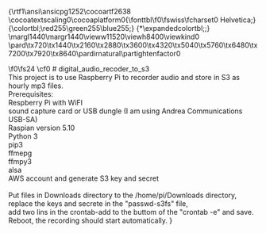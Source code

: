 {\rtf1\ansi\ansicpg1252\cocoartf2638
\cocoatextscaling0\cocoaplatform0{\fonttbl\f0\fswiss\fcharset0 Helvetica;}
{\colortbl;\red255\green255\blue255;}
{\*\expandedcolortbl;;}
\margl1440\margr1440\vieww11520\viewh8400\viewkind0
\pard\tx720\tx1440\tx2160\tx2880\tx3600\tx4320\tx5040\tx5760\tx6480\tx7200\tx7920\tx8640\pardirnatural\partightenfactor0

\f0\fs24 \cf0 # digital_audio_recoder_to_s3\
This project is to use Raspberry Pi to recorder audio and store in S3 as hourly mp3 files. \
Prerequisites:\
  Respberry Pi with WiFI\
  sound capture card or USB dungle (I am using Andrea Communications USB-SA)\
  Raspian version 5.10\
  Python 3\
  pip3\
  ffmepg\
  ffmpy3\
  alsa\
  AWS account and generate S3 key and secret\
\
Put files in Downloads directory to the /home/pi/Downloads directory,\
replace the keys and secrete in the "passwd-s3fs" file,\
add two lins in the crontab-add to the buttom of the "crontab -e" and save.\
Reboot, the recording should start automatically. }